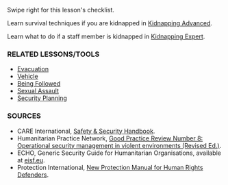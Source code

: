 [Title]: # (What now?)
[Order]: # (12)

Swipe right for this lesson's checklist.

Learn survival techniques if you are kidnapped in [Kidnapping Advanced](umbrella://lesson/kidnapping/1).

Learn what to do if a staff member is kidnapped in [Kidnapping Expert](umbrella://lesson/kidnapping/2).

### RELATED LESSONS/TOOLS

*   [Evacuation](umbrella://lesson/evacuation)
*   [Vehicle](umbrella://lesson/vehicles)
*   [Being Followed](umbrella://work/being-followed/beginner)
*   [Sexual Assault](umbrella://lesson/sexual-assault)
*   [Security Planning](umbrella://lesson/security-planning)

### SOURCES

*   CARE International, [Safety & Security Handbook](https://www.eisf.eu/wp-content/uploads/2014/09/0614-Macpherson-2004-CARE-International-Safety-and-Security-Handbook.pdf).
*   Humanitarian Practice Network, [Good Practice Review Number 8: Operational security management in violent environments (Revised Ed.)](http://odihpn.org/wp-content/uploads/2010/11/GPR_8_revised2.pdf).
*   ECHO, Generic Security Guide for Humanitarian Organisations, available at [eisf.eu](https://www.eisf.eu/library/generic-security-guide-for-humanitarian-organisations/).
*   Protection International, [New Protection Manual for Human Rights Defenders](https://www.protectioninternational.org/en/node/1106).
